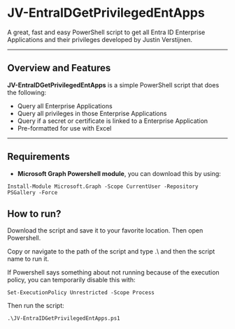 # JV-EntraIDGetPrivilegedEntApps

A great, fast and easy PowerShell script to get all Entra ID Enterprise Applications and their privileges developed by Justin Verstijnen.

---

## Overview and Features

**JV-EntraIDGetPrivilegedEntApps** is a simple PowerShell script that does the following:
- Query all Enterprise Applications
- Query all privileges in those Enterprise Applications
- Query if a secret or certificate is linked to a Enterprise Application
- Pre-formatted for use with Excel

---

## Requirements

- **Microsoft Graph Powershell module**, you can download this by using:

```
Install-Module Microsoft.Graph -Scope CurrentUser -Repository PSGallery -Force
```

## How to run?

Download the script and save it to your favorite location. Then open Powershell.

Copy or navigate to the path of the script and type .\ and then the script name to run it.

If Powershell says something about not running because of the execution policy, you can temporarily disable this with:

```
Set-ExecutionPolicy Unrestricted -Scope Process
```

Then run the script:

```
.\JV-EntraIDGetPrivilegedEntApps.ps1
```
